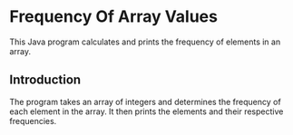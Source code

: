 # Frequency Of Array Values
This Java program calculates and prints the frequency of elements in an array.

## Introduction

The program takes an array of integers and determines the frequency of each element in the array. It then prints the elements and their respective frequencies.

